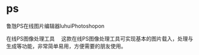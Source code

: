 # ps
鲁虺PS在线图片编辑器luhuiPhotoshopon


在线PS图像处理工具
　这款在线PS图像处理工具可实现基本的图片载入，处理与生成等功能，非常简单易用，方便需要的朋友使用。














